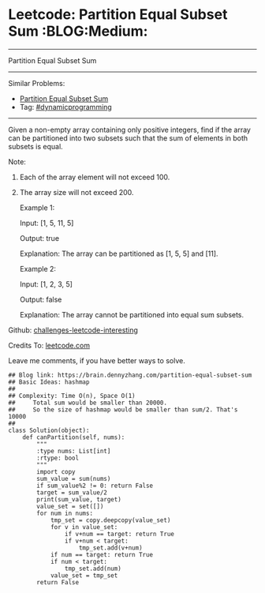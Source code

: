 # Leetcode: Partition Equal Subset Sum     :BLOG:Medium:


---

Partition Equal Subset Sum  

---

Similar Problems:  
-   [Partition Equal Subset Sum](https://brain.dennyzhang.com/partition-equal-subset-sum)
-   Tag: [#dynamicprogramming](https://brain.dennyzhang.com/tag/dynamicprogramming)

---

Given a non-empty array containing only positive integers, find if the array can be partitioned into two subsets such that the sum of elements in both subsets is equal.  

Note:  
1.  Each of the array element will not exceed 100.
2.  The array size will not exceed 200.

    Example 1:
    
    Input: [1, 5, 11, 5]
    
    Output: true
    
    Explanation: The array can be partitioned as [1, 5, 5] and [11].

    Example 2:
    
    Input: [1, 2, 3, 5]
    
    Output: false
    
    Explanation: The array cannot be partitioned into equal sum subsets.

Github: [challenges-leetcode-interesting](https://github.com/DennyZhang/challenges-leetcode-interesting/tree/master/partition-equal-subset-sum)  

Credits To: [leetcode.com](https://leetcode.com/problems/partition-equal-subset-sum/description/)  

Leave me comments, if you have better ways to solve.  

    ## Blog link: https://brain.dennyzhang.com/partition-equal-subset-sum
    ## Basic Ideas: hashmap
    ##
    ## Complexity: Time O(n), Space O(1)
    ##     Total sum would be smaller than 20000.
    ##     So the size of hashmap would be smaller than sum/2. That's 10000
    ##
    class Solution(object):
        def canPartition(self, nums):
            """
            :type nums: List[int]
            :rtype: bool
            """
            import copy
            sum_value = sum(nums)
            if sum_value%2 != 0: return False
            target = sum_value/2
            print(sum_value, target)
            value_set = set([])
            for num in nums:
                tmp_set = copy.deepcopy(value_set)
                for v in value_set:
                    if v+num == target: return True
                    if v+num < target:
                        tmp_set.add(v+num)
                if num == target: return True
                if num < target:
                    tmp_set.add(num)
                value_set = tmp_set
            return False